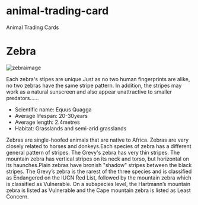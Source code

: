 # animal-trading-card
<!DOCTYPE html>
<html>
<head>
	<meta charset="utf-8">
	Animal Trading Cards
    <link rel="stylesheet" type="text/css" href="styles.css">
</head>
<body>
	<div class="card">
		<!-- your favorite animal's name goes here -->
		<h1>Zebra</h1>
		<!-- your favorite animal's image goes here -->
		<img src="zebraimage.png" alt="zebraimage">
		<div class="info">
			<!-- your favorite animal's interesting fact goes here -->
			<p class="fact">Each zebra's stipes are unique.Just as no two human fingerprints are alike, no two zebras have the same stripe pattern.
            In addition, the stripes may work as a natural sunscreen and also appear unattractive to smaller predators......</p>
			<ul>
				<!-- your favorite animal's list items go here -->
				<li><span>Scientific name</span>: Equus Quagga</li>
				<li><span>Average lifespan</span>: 20-30years</li>
				<li><span>Average length</span>: 2.4metres</li>
				<li><span>Habitat</span>: Grasslands and semi-arid grasslands</li>
			</ul>
			<!-- your favorite animal's description goes here -->
			<p>Zebras are single-hoofed animals that are native to Africa. Zebras are very closely related to horses and donkeys.Each species  of zebra has a different general pattern of stripes. The Grevy's zebra has very thin stripes. The mountain zebra has vertical stripes on its neck and torso, but horizontal on its haunches.Plain zebras have bronish "shadow" stripes between the black stripes. The Grevy’s zebra is the rarest of the three species and is classified as Endangered on the IUCN Red List, followed by the mountain zebra which is classified as Vulnerable. On a subspecies level, the Hartmann’s mountain zebra is listed as Vulnerable and the Cape mountain zebra is listed as Least Concern.</p>
		</div>
	</div>
</body>
</html>
